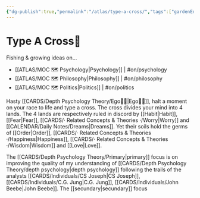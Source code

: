 ```yaml
---
{"dg-publish":true,"permalink":"/atlas/type-a-cross/","tags":["gardenEntry"],"created":"2023-01-02T16:17:52.012+01:00","updated":"2023-04-24T19:33:55.370+02:00"}
---
```


# Type A Cross💠 

Fishing & growing ideas on...
- [[ATLAS/MOC 🗺️ Psychology\|Psychology]] | #on/psychology 
- [[ATLAS/MOC 🗺️ Philosophy\|Philosophy]]  | #on/philosophy
- [[ATLAS/MOC 🗺️ Politics\|Politics]] | #on/politics 

Hasty [[CARDS/Depth Psychology Theory/Ego🙋‍♂️\|Ego🙋‍♂️]], halt a moment on your race to life and type a cross. 
The cross divides your mind into 4 lands. 
The 4 lands are respectively ruled in discord by [[Habit\|Habit]], [[Fear\|Fear]], [[CARDS/· Related Concepts & Theories ·/Worry\|Worry]] and [[CALENDAR/Daily Notes/Dreams\|Dreams]]. 
Yet their soils hold the germs of [[Order\|Order]], [[CARDS/· Related Concepts & Theories ·/Happiness\|Happiness]], [[CARDS/· Related Concepts & Theories ·/Wisdom\|Wisdom]] and [[Love\|Love]].  

The [[CARDS/Depth Psychology Theory/Primary\|primary]] focus is on improving the quality of my understanding of [[CARDS/Depth Psychology Theory/depth psychology\|depth psychology]] following the trails of the analysts [[CARDS/Individuals/CS Joseph\|CS Joseph]], [[CARDS/Individuals/C.G. Jung\|C.G. Jung]], [[CARDS/Individuals/John Beebe\|John Beebe]]. 
The [[secundary\|secundary]] focus 

<script type='text/javascript' src='https://storage.ko-fi.com/cdn/widget/Widget_2.js'></script><script type='text/javascript'>kofiwidget2.init('Support Me on Ko-fi', '#9428e0', 'P5P1KOUGQ');kofiwidget2.draw();</script> 